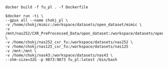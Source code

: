 
    docker build -f fu_pl . -f Dockerfile

    $docker run -ti \
    --gpus all --name chokj_pl \
    -v /home/chokj/mimic:/workspace/datasets/open_dataset/mimic \
    -v /mnt/nas252/CXR_PreProcessed_Data/open_dataset:/workspace/datasets/open_dataset \
    -v /home/chokj/nas252_cxr_fu:/workspace/datasets/nas252 \
    -v /home/chokj/nas125_cxr_fu:/workspace/datasets/nas125 
    -v /mnt:/mnt \
    -v /home/chokj/nas43:/workspace/datasets/nas43 \
    --shm-size=32G -p 9873:9873 fu_pl:latest /bin/bash